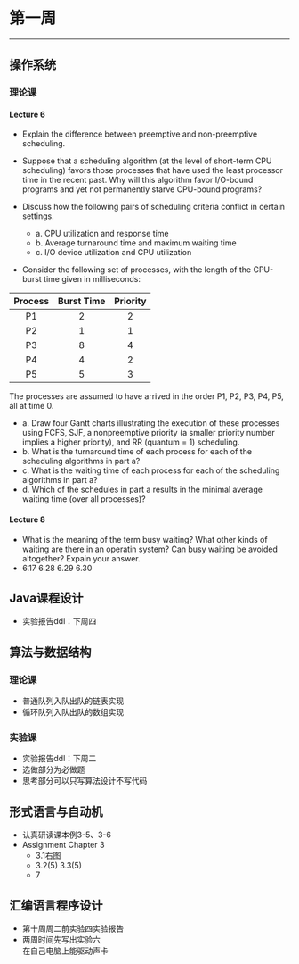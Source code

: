 # 第一周  
---
## 操作系统  

### 理论课  
#### Lecture 6  
- Explain the difference between preemptive and non-preemptive scheduling.  

- Suppose that a scheduling algorithm (at the level of short-term CPU scheduling) favors those  processes that have used the least processor time in the recent past. Why will this algorithm favor I/O-bound programs and yet not permanently starve CPU-bound programs?  

- Discuss how the following pairs of scheduling criteria conflict in certain settings.  

  - a. CPU utilization and response time  
  - b. Average turnaround time and maximum waiting time  
  - c. I/O device utilization and CPU utilization  

- Consider the following set of processes, with the length of the CPU-burst time given in milliseconds:  
  
| Process | Burst Time | Priority |  
|:------:|:------:|:------:|  
| P1 | 2 | 2 |  
| P2 | 1 | 1 |  
| P3 | 8 | 4 |  
| P4 | 4 | 2 |  
| P5 | 5 | 3 |  

  The processes are assumed to have arrived in the order P1, P2, P3, P4, P5, all at time 0.  

  - a. Draw four Gantt charts illustrating the execution of these processes using FCFS, SJF, a nonpreemptive priority (a smaller priority number implies  a higher priority), and RR (quantum = 1) scheduling.  
  - b. What is the turnaround time of each process for each of the scheduling algorithms in part a?  
  - c. What is the waiting time of each process for each of the scheduling algorithms in part a?  
  - d. Which of the schedules in part a results in the minimal average waiting time (over all processes)?  
#### Lecture 8  
- What is the meaning of the term busy waiting? What other kinds of waiting are there in an operatin system? Can busy waiting be avoided altogether? Expain your answer.  
- 6.17 6.28 6.29 6.30  
  
## Java课程设计  
- 实验报告ddl：下周四  

## 算法与数据结构  
### 理论课  
- 普通队列入队出队的链表实现  
- 循环队列入队出队的数组实现  

### 实验课  
- 实验报告ddl：下周二  
- 选做部分为必做题  
- 思考部分可以只写算法设计不写代码  
  
## 形式语言与自动机  
- 认真研读课本例3-5、3-6  
- Assignment Chapter 3  
  - 3.1右图  
  - 3.2(5) 3.3(5)  
  - 7  
  
## 汇编语言程序设计  
- 第十周周二前实验四实验报告  
- 两周时间先写出实验六  
  在自己电脑上能驱动声卡  